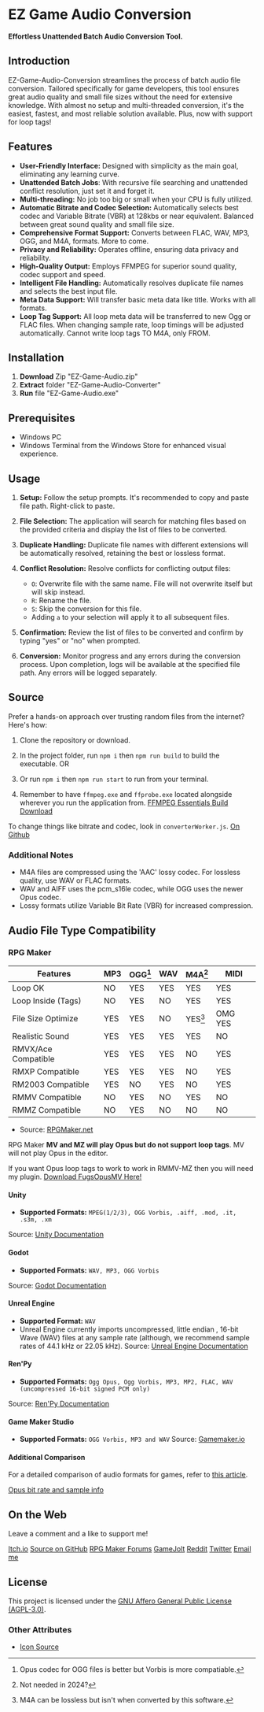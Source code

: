 # EZ Game Audio Conversion

**Effortless Unattended Batch Audio Conversion Tool.**

## Introduction

EZ-Game-Audio-Conversion streamlines the process of batch audio file conversion. Tailored specifically for game developers, this tool ensures great audio quality and small file sizes without the need for extensive knowledge. With almost no setup and multi-threaded conversion, it's the easiest, fastest, and most reliable solution available. Plus, now with support for loop tags!

## Features

- **User-Friendly Interface:** Designed with simplicity as the main goal, eliminating any learning curve.
- **Unattended Batch Jobs**: With recursive file searching and unattended conflict resolution, just set it and forget it.
- **Multi-threading:** No job too big or small when your CPU is fully utilized.
- **Automatic Bitrate and Codec Selection:** Automatically selects best codec and Variable Bitrate (VBR) at 128kbs or near equivalent. Balanced between great sound quality and small file size.
- **Comprehensive Format Support:** Converts between FLAC, WAV, MP3, OGG, and M4A, formats. More to come.
- **Privacy and Reliability:** Operates offline, ensuring data privacy and reliability.
- **High-Quality Output:** Employs FFMPEG for superior sound quality, codec support and speed.
- **Intelligent File Handling:** Automatically resolves duplicate file names and selects the best input file.
- **Meta Data Support:** Will transfer basic meta data like title. Works with all formats.
- **Loop Tag Support:** All loop meta data will be transferred to new Ogg or FLAC files. When changing sample rate, loop timings will be adjusted automatically. Cannot write loop tags TO M4A, only FROM.

## Installation

1. **Download** Zip "EZ-Game-Audio.zip"
2. **Extract**  folder "EZ-Game-Audio-Converter"
3. **Run** file "EZ-Game-Audio.exe"

## Prerequisites

- Windows PC
- Windows Terminal from the Windows Store for enhanced visual experience.

## Usage

1. **Setup:** Follow the setup prompts. It's recommended to copy and paste file path. Right-click to paste.

2. **File Selection:** The application will search for matching files based on the provided criteria and display the list of files to be converted.

3. **Duplicate Handling:** Duplicate file names with different extensions will be automatically resolved, retaining the best or lossless format.

4. **Conflict Resolution:** Resolve conflicts for conflicting output files:
   - `O`: Overwrite file with the same name. File will not overwrite itself but will skip instead.
   - `R`: Rename the file.
   - `S`: Skip the conversion for this file.
   - Adding `a` to your selection will apply it to all subsequent files.

5. **Confirmation:** Review the list of files to be converted and confirm by typing "yes" or "no" when prompted.

6. **Conversion:** Monitor progress and any errors during the conversion process. Upon completion, logs will be available at the specified file path. Any errors will be logged separately.

## Source

Prefer a hands-on approach over trusting random files from the internet? Here's how:

1. Clone the repository or download.

2. In the project folder, run `npm i` then `npm run build` to build the executable.
 OR
2. Or run `npm i` then `npm run start` to run from your terminal.

3. Remember to have `ffmpeg.exe` and `ffprobe.exe` located alongside wherever you run the application from.
[FFMPEG Essentials Build Download](https://www.gyan.dev/ffmpeg/builds/#release-builds)

To change things like bitrate and codec, look in `converterWorker.js`. 
[On Github](https://github.com/SpaceFoon/Ez-Game-Audio-Conversion)

### Additional Notes

- M4A files are compressed using the 'AAC' lossy codec. For lossless quality, use WAV or FLAC formats.
- WAV and AIFF uses the pcm_s16le codec, while OGG uses the newer Opus codec.
- Lossy formats utilize Variable Bit Rate (VBR) for increased compression.

## Audio File Type Compatibility

### RPG Maker

| Features |  MP3 |  OGG[^3] | WAV | M4A[^1] | MIDI |
|--|--|--|--|--|--|
| Loop OK | NO | YES | YES | YES | YES |
| Loop Inside (Tags) | NO | YES | NO | YES | YES |
| File Size Optimize | YES | YES | NO | YES[^2] | OMG YES |
| Realistic Sound | YES | YES | YES | YES | NO |
| RMVX/Ace Compatible| YES | YES | YES | NO | YES |
| RMXP Compatible | YES | YES | YES | NO | YES |
| RM2003 Compatible | YES | NO | YES | NO | YES |
| RMMV Compatible | NO | YES | NO | YES | NO |
| RMMZ Compatible | NO | YES | NO | NO | NO |

[^1]: Not needed in 2024?
[^2]: M4A can be lossless but isn't when converted by this software.
[^3]: Opus codec for OGG files is better but Vorbis is more compatiable.

- Source: [RPGMaker.net](https://rpgmaker.net/articles/2633/)

RPG Maker **MV and MZ will play Opus but do not support loop tags**. MV will not play Opus in the editor.

If you want Opus loop tags to work to work in RMMV-MZ then you will need my plugin. 
[Download FugsOpusMV Here!](https://spacefoon.itch.io/fugs-ogg-opus-loop-tag-support-for-rmmv)

#### Unity

- **Supported Formats:** `MPEG(1/2/3), OGG Vorbis, .aiff, .mod, .it, .s3m, .xm`

Source: [Unity Documentation](https://docs.unity3d.com/352/Documentation/Manual/AudioFiles.html)

#### Godot

- **Supported Formats:** `WAV, MP3, OGG Vorbis`

Source: [Godot Documentation](https://docs.godotengine.org/en/stable/tutorials/assets_pipeline/importing_audio_samples.html#supported-audio-formats)

#### Unreal Engine

- **Supported Format:** `WAV`
- Unreal Engine currently imports uncompressed, little endian , 16-bit Wave (WAV) files at any sample rate (although, we recommend sample rates of 44.1 kHz or 22.05 kHz).
Source: [Unreal Engine Documentation](https://docs.unrealengine.com/4.27/en-US/WorkingWithAudio/ImportingAudio/)

#### Ren'Py

- **Supported Formats:** `Ogg Opus, Ogg Vorbis, MP3, MP2, FLAC, WAV (uncompressed 16-bit signed PCM only)`

Source: [Ren'Py Documentation](https://www.renpy.org/doc/html/audio.html)

#### Game Maker Studio

- **Supported Formats:** `OGG Vorbis, MP3 and WAV`
Source: [Gamemaker.io](https://manual.gamemaker.io/monthly/en/GameMaker_Language/GML_Reference/Asset_Management/Audio/Audio.htm)

#### Additional Comparison

For a detailed comparison of audio formats for games, refer to [this article](https://dev.to/tenry/comparison-of-audio-formats-for-games-jak).

[Opus bit rate and sample info](https://wiki.xiph.org/Opus_Recommended_Settings)

## On the Web

Leave a comment and a like to support me!

[Itch.io](https://spacefoon.itch.io/ez-game-audio-format-conversion)
[Source on GitHub](https://github.com/SpaceFoon/Ez-Game-Audio-Conversion)
[RPG Maker Forums](https://forums.rpgmakerweb.com/index.php?threads/v1-3-tool-ez-batch-game-audio-converter-for-windows.163150/)
[GameJolt](https://gamejolt.com/@Fooney)
[Reddit](https://www.reddit.com/user/Puzzleheaded-Soup362/)
[Twitter](https://twitter.com/Fooney_)
[Email me](mailto:fooneyfoo@gmail.com)
[](https://ko-fi.com/fooney58825)
[](https://app.gumroad.com/dashboard)
[](https://www.gamedev.net/fooney/)
[](https://www.ascensiongamedev.com/files/file/183-ez-game-audio-conversion/)

## License

This project is licensed under the [GNU Affero General Public License (AGPL-3.0)](https://www.gnu.org/licenses/agpl-3.0.txt).

### Other Attributes

- [Icon Source](https://icon-icons.com/icon/audio-x-generic/36263)
